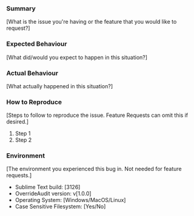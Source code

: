 ### Summary

[What is the issue you're having or the feature that you would like to request?]

### Expected Behaviour

[What did/would you expect to happen in this situation?]

### Actual Behaviour

[What actually happened in this situation?]

### How to Reproduce

[Steps to follow to reproduce the issue. Feature Requests can omit this if desired.]

1. Step 1
1. Step 2

### Environment

[The environment you experienced this bug in. Not needed for feature requests.]

- Sublime Text build: [3126]
- OverrideAudit version: v[1.0.0]
- Operating System: [Windows/MacOS/Linux]
- Case Sensitive Filesystem: [Yes/No]
